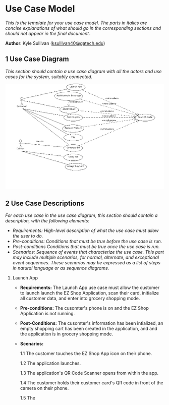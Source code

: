 # Use Case Model

*This is the template for your use case model. The parts in italics are concise explanations of what should go in the corresponding sections and should not appear in the final document.*

**Author**: Kyle Sullivan (ksullivan40@gatech.edu)

## 1 Use Case Diagram

*This section should contain a use case diagram with all the actors and use cases for the system, suitably connected.*

![Use Case Diagram v 0.1](UseCaseDiagram.png)


## 2 Use Case Descriptions

*For each use case in the use case diagram, this section should contain a description, with the following elements:*

- *Requirements: High-level description of what the use case must allow the user to do.*
- *Pre-conditions: Conditions that must be true before the use case is run.*
- *Post-conditions Conditions that must be true once the use case is run.*
- *Scenarios: Sequence of events that characterize the use case. This part may include multiple scenarios, for normal, alternate, and exceptional event sequences. These scenarios may be expressed as a list of steps in natural language or as sequence diagrams.*

1. Launch App
   * **Requirements:** The Launch App use case must allow the customer to launch launch the EZ Shop Application, scan their card, initialize all customer data, and enter into grocery shopping mode.

   * **Pre-conditions:** The cusomter's phone is on and the EZ Shop Application is not running.

   * **Post-Conditions:** The cusomter's information has been intialized, an empty shopping cart has been created in the application, and and the application is in grocery shopping mode.

   * **Scenarios:** 

      1.1 The customer touches the EZ Shop App icon on their phone.

      1.2 The application launches.

      1.3 The application's QR Code Scanner opens from within the app.

      1.4 The customer holds their customer card's QR code in front of the camera on their phone.

      1.5 The
